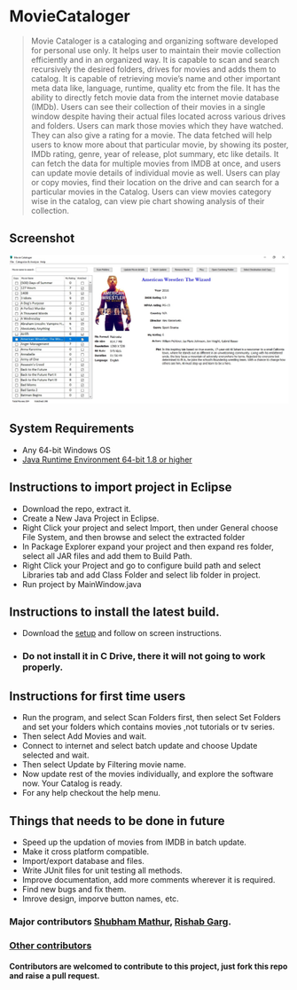 # MovieCataloger

> Movie Cataloger is a cataloging and organizing software developed for personal use only.
> It helps user to maintain their movie collection efficiently and in an organized way.
> It is capable to scan and search recursively the desired folders, drives for movies and adds them to catalog.
> It is capable of retrieving movie’s name and other important meta data like, language, runtime, quality etc from the file.
> It has the ability to directly fetch movie data from the internet movie database (IMDb).
> Users can see their collection of their movies in a single window despite having their actual files located across various drives and folders. 
> Users can mark those movies which they have watched. They can also give a rating for a movie. 
> The data fetched will help users to know more about that particular movie, by showing its poster, IMDb rating, genre, year of release, plot summary, etc like details.
> It can fetch the data for multiple movies from IMDB at once, and users can update movie details of individual movie as well.
> Users can play or copy movies, find their location on the drive and can search for a particular movies in the Catalog.
> Users can view movies category wise in the catalog, can view pie chart showing analysis of their collection.

## Screenshot

<p align="center">
  <img src="https://raw.githubusercontent.com/googleknight/MovieCataloger/master/Screenshots/MainWindow.JPG" alt="Screenshot"/>
</p>

## System Requirements
* Any 64-bit Windows OS
* [Java Runtime Environment 64-bit 1.8 or higher](http://www.oracle.com/technetwork/java/javase/downloads/jre8-downloads-2133155.html)

## Instructions to import project in Eclipse
* Download the repo, extract it.
* Create a New Java Project in Eclipse.
* Right Click your project and select Import, then under General choose File System, and then browse and select the extracted folder
* In Package Explorer expand your project and then expand res folder, select all JAR files and add them to Build Path.
* Right Click your Project and go to configure build path and select Libraries tab and add Class Folder and select lib folder in project.
* Run project by MainWindow.java

## Instructions to install the latest build.
* Download the [setup](https://raw.githubusercontent.com/googleknight/MovieCataloger/master/Setup/MovieCatalogerSetup.exe) and follow on screen instructions.
* ### Do not install it in C Drive, there it will not going to work properly.

## Instructions for first time users
* Run the program, and select Scan Folders first, then select Set Folders  and set your folders which contains movies ,not tutorials or tv series.
* Then select Add Movies and wait.
* Connect to internet and select batch update and choose Update selected and wait.
* Then select Update by Filtering movie name.
* Now update rest of the movies individually, and explore the software now. Your Catalog is ready.
* For any help checkout the help menu.


## Things that needs to be done in future
* Speed up the updation of movies from IMDB in batch update.
* Make it cross platform compatible.
* Import/export database and files.
* Write JUnit files for unit testing all methods.
* Improve documentation, add more comments wherever it is required.
* Find new bugs and fix them.
* Imrove design, imporve button names, etc.

### Major contributors [Shubham Mathur](https://shubhammathur.me/), [Rishab Garg](http://rishabgarg.me).
### [Other contributors](https://github.com/googleknight/MovieCataloger/graphs/contributors)
#### Contributors are welcomed to contribute to this project, just fork this repo and raise a pull request.
